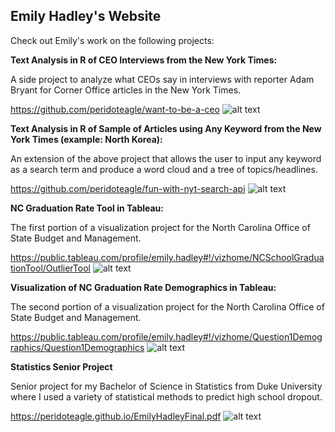 ## Emily Hadley's Website

Check out Emily's work on the following projects:

**Text Analysis in R of CEO Interviews from the New York Times:**

A side project to analyze what CEOs say in interviews with reporter Adam Bryant for Corner Office articles in the New York Times.

<https://github.com/peridoteagle/want-to-be-a-ceo>
![alt text](https://user-images.githubusercontent.com/34693652/34894444-6f1084f2-f7af-11e7-875a-0a8e367c621b.png)

**Text Analysis in R of Sample of Articles using Any Keyword from the New York Times (example: North Korea):**

An extension of the above project that allows the user to input any keyword as a search term and produce a word cloud and a tree of topics/headlines.

<https://github.com/peridoteagle/fun-with-nyt-search-api>
![alt text](https://user-images.githubusercontent.com/34693652/34894508-bce8b2bc-f7af-11e7-8276-49c0378d8855.png)

**NC Graduation Rate Tool in Tableau:**

The first portion of a visualization project for the North Carolina Office of State Budget and Management.

<https://public.tableau.com/profile/emily.hadley#!/vizhome/NCSchoolGraduationTool/OutlierTool>
![alt text](https://user-images.githubusercontent.com/34693652/34894564-f4b04de0-f7af-11e7-803c-e7cc3949442a.png)

**Visualization of NC Graduation Rate Demographics in Tableau:**

The second portion of a visualization project for the North Carolina Office of State Budget and Management.

<https://public.tableau.com/profile/emily.hadley#!/vizhome/Question1Demographics/Question1Demographics>
![alt text](https://user-images.githubusercontent.com/34693652/34894641-2583c7e4-f7b0-11e7-8c1c-dae07c35af2b.png)

**Statistics Senior Project**

Senior project for my Bachelor of Science in Statistics from Duke University where I used a variety of statistical methods to predict high school dropout.

<https://peridoteagle.github.io/EmilyHadleyFinal.pdf>
![alt text](https://user-images.githubusercontent.com/34693652/34895183-857b8536-f7b2-11e7-9f88-070cba6a07cb.png)